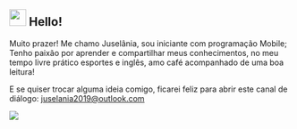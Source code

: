 ## <img src="https://media.giphy.com/media/hvRJCLFzcasrR4ia7z/giphy.gif" width="30px"> Hello! 

Muito prazer! Me chamo Juselânia, sou iniciante com programação Mobile;  
Tenho paixão por aprender e compartilhar meus conhecimentos, no meu tempo livre prático esportes e inglês, amo café acompanhado de uma boa leitura!

E se quiser trocar alguma ideia comigo, ficarei feliz para abrir este canal de diálogo:
juselania2019@outlook.com

 [<img src="https://img.shields.io/badge/linkedin-%230077B5.svg?&style=for-the-badge&logo=linkedin&logoColor=white" />](https://www.linkedin.com/in/jusel%C3%A2nia-silva-56a375197/)



